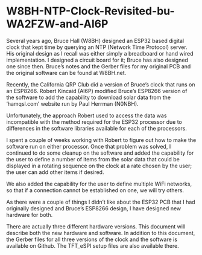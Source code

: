 # W8BH-NTP-Clock-Revisited-bu-WA2FZW-and-AI6P

Several years ago, Bruce Hall (W8BH) designed an ESP32 based digital clock that kept time by querying an NTP (Network Time Protocol) server. His original design as I recall was either simply a breadboard or hand wired implementation. I designed a circuit board for it; Bruce has also designed one since then. Bruce’s notes and the Gerber files for my original PCB and the original software can be found at W8BH.net.

Recently, the California QRP Club did a version of Bruce’s clock that runs on an ESP8266. Robert Kincaid (AI6P) modified Bruce’s ESP8266 version of the software to add the capability to download solar data from the ‘hamqsl.com’ website run by Paul Herrman (N0NBH). 

Unfortunately, the approach Robert used to access the data was incompatible with the method required for the ESP32 processor due to differences in the software libraries available for each of the processors.

I spent a couple of weeks working with Robert to figure out how to make the software run on either processor.
Once that problem was solved, I continued to do some cleanup on the software and added the capability for the user to define a number of items from the solar data that could be displayed in a rotating sequence on the clock at a rate chosen by the user;  the user can add other items if desired.

We also added the capability for the user to define multiple WiFi networks, so that if a connection cannot be established on one, we will try others.

As there were a couple of things I didn’t like about the ESP32 PCB that I had originally designed and Bruce’s ESP8266 design, I have designed new hardware for both. 

There are actually three different hardware versions. This document will describe both the new hardware and software.
In addition to this document, the Gerber files for all three versions of the clock and the software is available on Github. The TFT_eSPI setup files are also available there.

